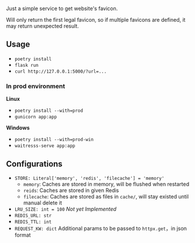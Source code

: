 Just a simple service to get website's favicon.

Will only return the first legal favicon, so if multiple favicons are defined, it may return unexpected result.

## Usage

- `poetry install`
- `flask run`
- `curl http://127.0.0.1:5000/?url=...`

### In prod environment

**Linux**

- `poetry install --with=prod`
- `gunicorn app:app`

**Windows**

- `poetry install --with=prod-win`
- `waitresss-serve app:app`

## Configurations

- `STORE: Literal['memory', 'redis', 'filecache'] = 'memory'`
    - `memory`: Caches are stored in memory, will be flushed when restarted
    - `reids`: Caches are stored in given Redis
    - `filecache`: Caches are stored as files in `cache/`, will stay existed until manual delete it
- `LRU_SIZE: int = 100` *Not yet Implemented*
- `REDIS_URL: str`
- `REDIS_TTL: int`
- `REQUEST_KW: dict` Additional params to be passed to `httpx.get`，in json format
